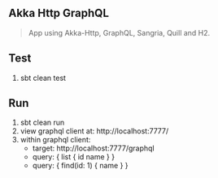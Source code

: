 Akka Http GraphQL
-----------------
>App using Akka-Http, GraphQL, Sangria, Quill and H2.

Test
----
1. sbt clean test

Run
---
1. sbt clean run
2. view graphql client at: http://localhost:7777/
3. within graphql client:
    * target: http://localhost:7777/graphql
    * query: { list { id name } }
    * query: { find(id: 1) { name } }